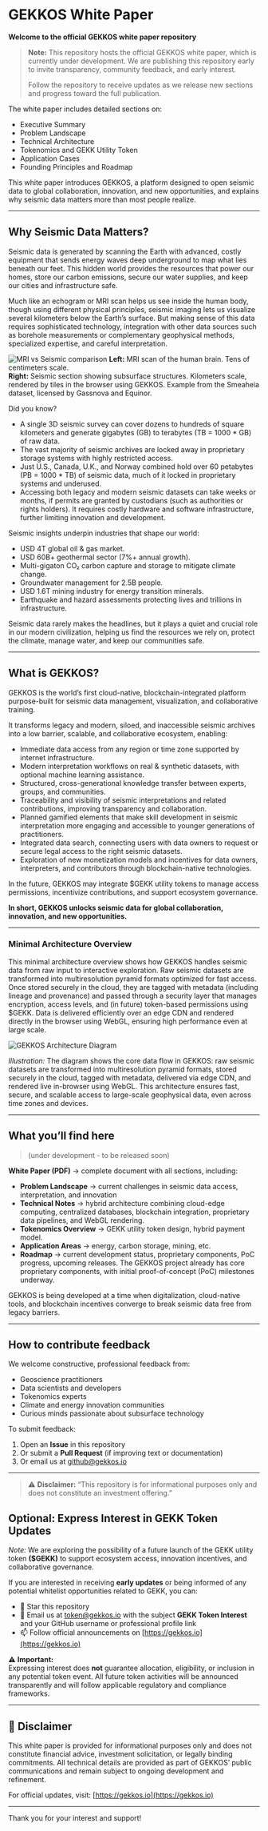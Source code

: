 # GEKKOS White Paper

**Welcome to the official GEKKOS white paper repository**

> **Note:** This repository hosts the official GEKKOS white paper, which is currently under development. We are publishing this repository early to invite transparency, community feedback, and early interest.  
>  
> Follow the repository to receive updates as we release new sections and progress toward the full publication.

The white paper includes detailed sections on:

- Executive Summary  
- Problem Landscape  
- Technical Architecture  
- Tokenomics and GEKK Utility Token  
- Application Cases  
- Founding Principles and Roadmap

This white paper introduces GEKKOS, a platform designed to open seismic data to global collaboration, innovation, and new opportunities, and explains why seismic data matters more than most people realize.
  
---

## Why Seismic Data Matters?

Seismic data is generated by scanning the Earth with advanced, costly equipment that sends energy waves deep underground to map what lies beneath our feet. This hidden world provides the resources that power our homes, store our carbon emissions, secure our water supplies, and keep our cities and infrastructure safe.

Much like an echogram or MRI scan helps us see inside the human body, though using different physical principles, seismic imaging lets us visualize several kilometers below the Earth’s surface. But making sense of this data requires sophisticated technology, integration with other data sources such as borehole measurements or complementary geophysical methods, specialized expertise, and careful interpretation.

![MRI vs Seismic comparison](https://raw.githubusercontent.com/gekkos-project/gekkos-whitepaper/main/assets/images/MRI%20vs%20Seismic.png)
**Left:** MRI scan of the human brain. Tens of centimeters scale.  
**Right:** Seismic section showing subsurface structures. Kilometers scale, rendered by tiles in the browser using GEKKOS. Example from the Smeaheia dataset, licensed by Gassnova and Equinor.

Did you know?
- A single 3D seismic survey can cover dozens to hundreds of square kilometers and generate gigabytes (GB) to terabytes (TB = 1000 * GB) of raw data.
- The vast majority of seismic archives are locked away in proprietary storage systems with highly restricted access.
- Just U.S., Canada, U.K., and Norway combined hold over 60 petabytes (PB = 1000 * TB) of seismic data, much of it locked in proprietary systems and underused.
- Accessing both legacy and modern seismic datasets can take weeks or months, if permits are granted by custodians (such as authorities or rights holders). It requires costly hardware and software infrastructure, further limiting innovation and development.

Seismic insights underpin industries that shape our world:
- USD 4T global oil & gas market.
- USD 60B+ geothermal sector (7%+ annual growth).
- Multi-gigaton CO₂ carbon capture and storage to mitigate climate change.
- Groundwater management for 2.5B people.
- USD 1.6T mining industry for energy transition minerals.
- Earthquake and hazard assessments protecting lives and trillions in infrastructure.

Seismic data rarely makes the headlines, but it plays a quiet and crucial role in our modern civilization, helping us find the resources we rely on, protect the climate, manage water, and keep our communities safe.

---

## What is GEKKOS?

GEKKOS is the world’s first cloud-native, blockchain-integrated platform purpose-built for seismic data management, visualization, and collaborative training.

It transforms legacy and modern, siloed, and inaccessible seismic archives into a low barrier, scalable, and collaborative ecosystem, enabling:
- Immediate data access from any region or time zone supported by internet infrastructure.
- Modern interpretation workflows on real & synthetic datasets, with optional machine learning assistance.
- Structured, cross-generational knowledge transfer between experts, groups, and communities.
- Traceability and visibility of seismic interpretations and related contributions, improving transparency and collaboration.
- Planned gamified elements that make skill development in seismic interpretation more engaging and accessible to younger generations of practitioners.
- Integrated data search, connecting users with data owners to request or secure legal access to the right seismic datasets.
- Exploration of new monetization models and incentives for data owners, interpreters, and contributors through blockchain-native technologies.

In the future, GEKKOS may integrate $GEKK utility tokens to manage access permissions, incentivize contributions, and support ecosystem governance.

**In short, GEKKOS unlocks seismic data for global collaboration, innovation, and new opportunities.**

---

### Minimal Architecture Overview

This minimal architecture overview shows how GEKKOS handles seismic data from raw input to interactive exploration. Raw seismic datasets are transformed into multiresolution pyramid formats optimized for fast access. Once stored securely in the cloud, they are tagged with metadata (including lineage and provenance) and passed through a security layer that manages encryption, access levels, and (in future) token-based permissions using $GEKK. Data is delivered efficiently over an edge CDN and rendered directly in the browser using WebGL, ensuring high performance even at large scale.

![GEKKOS Architecture Diagram](https://raw.githubusercontent.com/gekkos-project/gekkos-whitepaper/main/assets/images/minimal_architecture.png)

_Illustration:_ The diagram shows the core data flow in GEKKOS: raw seismic datasets are transformed into multiresolution pyramid formats, stored securely in the cloud, tagged with metadata, delivered via edge CDN, and rendered live in-browser using WebGL. This architecture ensures fast, secure, and scalable access to large-scale geophysical data, even across time zones and devices.

---

## What you’ll find here 
> (under development - to be released soon)

**White Paper (PDF)** → complete document with all sections, including:
- **Problem Landscape** → current challenges in seismic data access, interpretation, and innovation
- **Technical Notes** → hybrid architecture combining cloud-edge computing, centralized databases, blockchain integration, proprietary data pipelines, and WebGL rendering.
- **Tokenomics Overview** → GEKK utility token design, hybrid payment model.
- **Application Areas** → energy, carbon storage, mining, etc.
- **Roadmap** → current development status, proprietary components, PoC progress, upcoming releases. The GEKKOS project already has core proprietary components, with initial proof-of-concept (PoC) milestones underway.

GEKKOS is being developed at a time when digitalization, cloud-native tools, and blockchain incentives converge to break seismic data free from legacy barriers.

---

## How to contribute feedback

We welcome constructive, professional feedback from:

- Geoscience practitioners  
- Data scientists and developers  
- Tokenomics experts  
- Climate and energy innovation communities  
- Curious minds passionate about subsurface technology

To submit feedback:

1. Open an **Issue** in this repository  
2. Or submit a **Pull Request** (if improving text or documentation)  
3. Or email us at [github@gekkos.io](mailto:github@gekkos.io)

---

> ⚠️ **Disclaimer:** “This repository is for informational purposes only and does not constitute an investment offering.”
## Optional: Express Interest in GEKK Token Updates

_Note:_ We are exploring the possibility of a future launch of the GEKK utility token **($GEKK)** to support ecosystem access, innovation incentives, and collaborative governance.

If you are interested in receiving **early updates** or being informed of any potential whitelist opportunities related to GEKK, you can:

- 🌟 Star this repository  
- 📨 Email us at [token@gekkos.io](mailto:token@gekkos.io) with the subject **GEKK Token Interest** and your GitHub username or professional profile link  
- 📫 Follow official announcements on [https://gekkos.io](https://gekkos.io)

⚠ **Important:**  
Expressing interest does **not** guarantee allocation, eligibility, or inclusion in any potential token event. All future token activities will be announced transparently and will follow applicable regulatory and compliance frameworks.

---

## 📢 Disclaimer

This white paper is provided for informational purposes only and does not constitute financial advice, investment solicitation, or legally binding commitments. All technical details are provided as part of GEKKOS’ public communications and remain subject to ongoing development and refinement.

For official updates, visit: [https://gekkos.io](https://gekkos.io)

---

Thank you for your interest and support!
